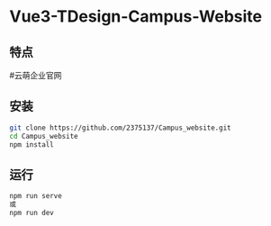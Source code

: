 # Vue3-TDesign-Campus-Website
## 特点
#云萌企业官网
## 安装
```bash
git clone https://github.com/2375137/Campus_website.git
cd Campus_website
npm install
```
## 运行
```bash
npm run serve
或
npm run dev

